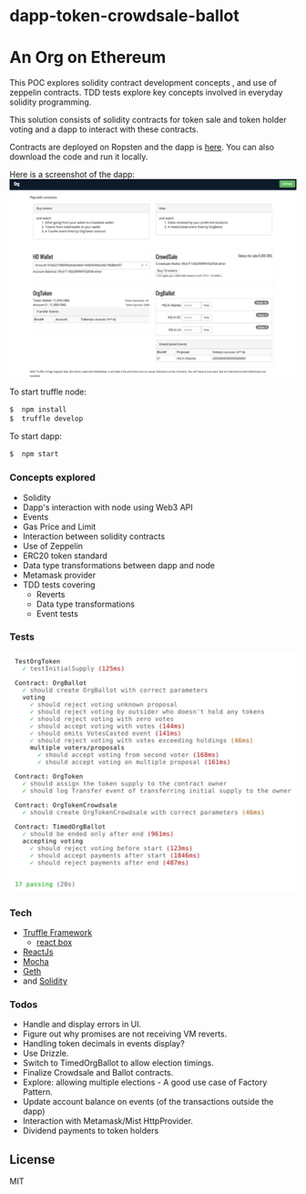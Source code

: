 # dapp-token-crowdsale-ballot
# An Org on Ethereum
This POC explores solidity contract development concepts , and use of zeppelin contracts. TDD tests explore key concepts involved in everyday solidity programming.  

This solution consists of solidity contracts for token sale and  token holder voting and a dapp to interact with these contracts.
 
Contracts are deployed on Ropsten and the dapp is [here](http://www.objectcraftworks.com/dapp-token-crowdsale-ballot). You can also download the code and run it locally.

Here is a screenshot of the dapp:  
![Dapps](dapp_screenshot.png)

 
 


To start truffle node:
 ```sh
$  npm install
$  truffle develop
```
To start dapp:
```sh 
$  npm start
```

### Concepts explored
- Solidity
- Dapp's interaction with node using Web3 API
- Events
- Gas Price and Limit
- Interaction between solidity contracts
- Use of Zeppelin 
- ERC20 token standard
- Data type transformations between dapp and node
- Metamask provider
- TDD tests covering
  - Reverts
  - Data type transformations
  - Event tests
### Tests 
![Tests](test.png)
### Tech
  - [Truffle Framework](http://truffleframework.com/)
    - [react box](http://truffleframework.com/boxes/react)
  - [ReactJs](https://reactjs.org/)
  - [Mocha](https://mochajs.org/) 
  - [Geth](https://github.com/ethereum/go-ethereum)
  - and [Solidity](https://solidity.readthedocs.io/en/v0.4.21/)
  

### Todos
 - Handle and display errors in UI. 
 - Figure out why promises are not receiving VM reverts.
 - Handling token decimals in events display?
 - Use Drizzle.
 - Switch to TimedOrgBallot to allow election timings.
 - Finalize Crowdsale and Ballot contracts.
 - Explore: allowing multiple elections - A good use case of Factory Pattern.
 - Update account balance on events (of the transactions outside the dapp)
 - Interaction with Metamask/Mist HttpProvider.
 - Dividend payments to token holders


License
----

MIT


